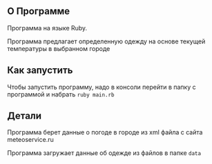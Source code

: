 ## О Программе
Программа на языке Ruby. 

Программа предлагает определенную одежду на основе текущей температуры в выбранном городе

## Как запустить
Чтобы запустить программу, надо в консоли перейти в папку с программой и набрать ```ruby main.rb```

## Детали
Программа берет данные о погоде в городе из xml файла с сайта meteoservice.ru

Программа загружает данные об одежде из файлов в папке ```data```



